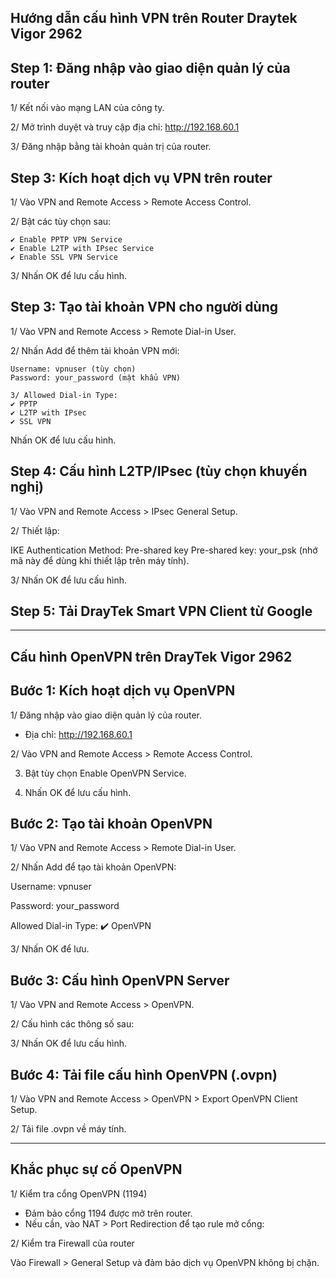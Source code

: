 Hướng dẫn cấu hình VPN trên Router Draytek Vigor 2962
-------------


## Step 1: Đăng nhập vào giao diện quản lý của router

1/ Kết nối vào mạng LAN của công ty.

2/ Mở trình duyệt và truy cập địa chỉ: http://192.168.60.1

3/ Đăng nhập bằng tài khoản quản trị của router.

## Step 3: Kích hoạt dịch vụ VPN trên router

1/ Vào VPN and Remote Access > Remote Access Control.

2/ Bật các tùy chọn sau:
```
✔️ Enable PPTP VPN Service
✔️ Enable L2TP with IPsec Service
✔️ Enable SSL VPN Service
```
3/ Nhấn OK để lưu cấu hình.

## Step 3: Tạo tài khoản VPN cho người dùng

1/ Vào VPN and Remote Access > Remote Dial-in User.

2/ Nhấn Add để thêm tài khoản VPN mới:

```
Username: vpnuser (tùy chọn)
Password: your_password (mật khẩu VPN)
```

```
3/ Allowed Dial-in Type:
✔️ PPTP
✔️ L2TP with IPsec
✔️ SSL VPN
```

Nhấn OK để lưu cấu hình.

## Step 4: Cấu hình L2TP/IPsec (tùy chọn khuyến nghị)
1/ Vào VPN and Remote Access > IPsec General Setup.

2/ Thiết lập:

IKE Authentication Method: Pre-shared key
Pre-shared key: your_psk (nhớ mã này để dùng khi thiết lập trên máy tính).

3/ Nhấn OK để lưu cấu hình.

## Step 5: Tải DrayTek Smart VPN Client từ Google

-------------------
Cấu hình OpenVPN trên DrayTek Vigor 2962
-------------------

## Bước 1: Kích hoạt dịch vụ OpenVPN

1/ Đăng nhập vào giao diện quản lý của router.

- Địa chỉ: http://192.168.60.1

2/ Vào VPN and Remote Access > Remote Access Control.

3. Bật tùy chọn Enable OpenVPN Service.

4. Nhấn OK để lưu cấu hình.

## Bước 2: Tạo tài khoản OpenVPN

1/ Vào VPN and Remote Access > Remote Dial-in User.

2/ Nhấn Add để tạo tài khoản OpenVPN:

Username: vpnuser

Password: your_password

Allowed Dial-in Type: ✔️ OpenVPN

3/ Nhấn OK để lưu.

## Bước 3: Cấu hình OpenVPN Server

1/ Vào VPN and Remote Access > OpenVPN.

2/ Cấu hình các thông số sau:

3/ Nhấn OK để lưu cấu hình.

## Bước 4: Tải file cấu hình OpenVPN (.ovpn)

1/ Vào VPN and Remote Access > OpenVPN > Export OpenVPN Client Setup.

2/ Tải file .ovpn về máy tính.


-------------
Khắc phục sự cố OpenVPN
-------------

1/ Kiểm tra cổng OpenVPN (1194)
 - Đảm bảo cổng 1194 được mở trên router.
 - Nếu cần, vào NAT > Port Redirection để tạo rule mở cổng:


2/ Kiểm tra Firewall của router

Vào Firewall > General Setup và đảm bảo dịch vụ OpenVPN không bị chặn.

